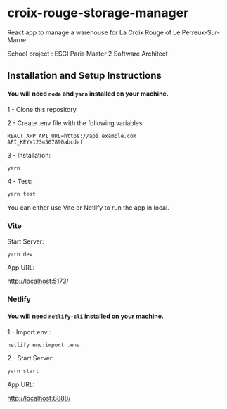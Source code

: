 # croix-rouge-storage-manager
React app to manage a warehouse for La Croix Rouge of Le Perreux-Sur-Marne

School project : ESGI Paris Master 2 Software Architect

## Installation and Setup Instructions

#### You will need `node` and `yarn` installed on your machine.  

1 - Clone this repository.

2 - Create .env file with the following variables:  

```env
REACT_APP_API_URL=https://api.example.com
API_KEY=1234567890abcdef
```

3 - Installation:  

````sh 
yarn
```` 

4 - Test:

```sh 
yarn test
```  

You can either use Vite or Netlify to run the app in local.

### Vite

Start Server:

```sh 
yarn dev
```  
App URL:

[http://localhost:5173/](http://localhost:5173/)

### Netlify

#### You will need `netlify-cli` installed on your machine.

1 - Import env :
    
```sh
netlify env:import .env
```
2 - Start Server:

```sh 
yarn start
```  
App URL:

[http://localhost:8888/](http://localhost:8888/)



